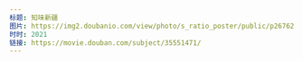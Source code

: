 ```yaml
---
标题: 知味新疆
图片: https://img2.doubanio.com/view/photo/s_ratio_poster/public/p2676216031.jpg
时时: 2021
链接: https://movie.douban.com/subject/35551471/
---
```

